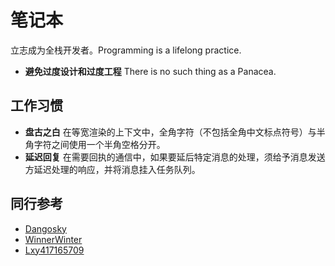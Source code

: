 # 笔记本

立志成为全栈开发者。Programming is a lifelong practice.

- **避免过度设计和过度工程** There is no such thing as a Panacea.

## 工作习惯

- **盘古之白** 在等宽渲染的上下文中，全角字符（不包括全角中文标点符号）与半角字符之间使用一个半角空格分开。
- **延迟回复** 在需要回执的通信中，如果要延后特定消息的处理，须给予消息发送方延迟处理的响应，并将消息挂入任务队列。

## 同行参考

- [Dangosky](https://notes.dangosky.com/)
- [WinnerWinter](http://notebook.winnerwinter.com/)
- [Lxy417165709](https://github.com/Lxy417165709/Notes)
